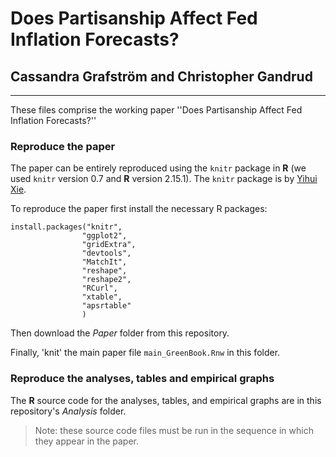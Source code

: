 # Does Partisanship Affect Fed Inflation Forecasts?

## Cassandra Grafström and Christopher Gandrud

---

These files comprise the working paper ''Does Partisanship Affect Fed Inflation Forecasts?''

### Reproduce the paper

The paper can be entirely reproduced using the `knitr` package in **R** (we used `knitr` version 0.7 and **R** version 2.15.1). The `knitr` package is by [Yihui Xie](http://yihui.name/). 

To reproduce the paper first install the necessary R packages:

    install.packages("knitr", 
                    "ggplot2", 
                    "gridExtra",
                    "devtools", 
                    "MatchIt", 
                    "reshape", 
                    "reshape2", 
                    "RCurl", 
                    "xtable", 
                    "apsrtable"
                    )
                    
Then download the *Paper* folder from this repository.

Finally, 'knit' the main paper file `main_GreenBook.Rnw` in this folder.

### Reproduce the analyses, tables and empirical graphs

The **R** source code for the analyses, tables, and empirical graphs are in this repository's *Analysis* folder. 

> Note: these source code files must be run in the sequence in which they appear in the paper.

